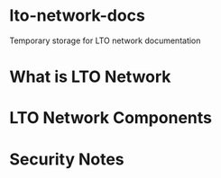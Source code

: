 # lto-network-docs
Temporary storage for LTO network documentation

# What is LTO Network

# LTO Network Components

# Security Notes
